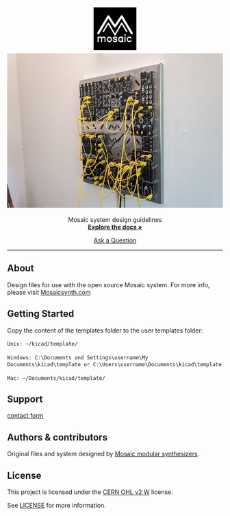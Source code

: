 <h1 align="center">
  <a href="https://github.com/Mosaic-modular/mosaic-system-design-guidelines">
    <!-- Please provide path to your logo here -->
    <img src="docs/images/MMlogo3.png" alt="Logo" width="100" height="100">
  </a>
  <img align="center" src="docs/images/IMG_20220603_103824384.jpg" alt="MM system" width="640" height="360">
</h1>

<div align="center">
  Mosaic system design guidelines
  <br />
  <a href="#about"><strong>Explore the docs »</strong></a>
  <br />

  <a href="https://github.com/Mosaic-modular/mosaic-system-design-guidelines/issues/new?assignees=&labels=question&template=04_SUPPORT_QUESTION.md&title=support%3A+">Ask a Question</a>
</div>



---

## About

Design files for use with the open source Mosaic system.
For more info, please visit   <a href="https://mosaicsynth.com/index.php/system-info/">Mosaicsynth.com</a>

## Getting Started
Copy the content of the templates folder to the user templates folder:

    Unix: ~/kicad/template/

    Windows: C:\Documents and Settings\username\My Documents\kicad\template or C:\Users\username\Documents\kicad\template

    Mac: ~/Documents/kicad/template/



## Support
<a href = "https://mosaicsynth.com/index.php/contact/"> contact form </a>

## Authors & contributors

Original files and system designed by [Mosaic modular synthesizers](https://github.com/Mosaic-modular).

## License

This project is licensed under the <a href="https://ohwr.org/cern_ohl_w_v2.pdf">CERN OHL v2 W</a> license. 

See [LICENSE](LICENSE) for more information.


